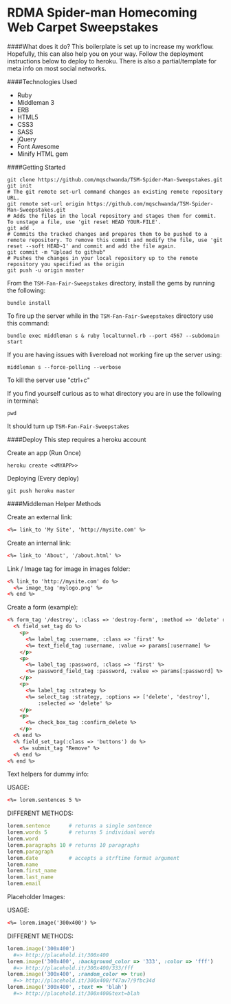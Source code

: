 # RDMA Spider-man Homecoming Web Carpet Sweepstakes

####What does it do?
This boilerplate is set up to increase my workflow. Hopefully, this can also help you on your way.
Follow the deployment instructions below to deploy to heroku.
There is also a partial/template for meta info on most social networks.

####Technologies Used
* Ruby
* Middleman 3
* ERB
* HTML5
* CSS3
* SASS
* jQuery
* Font Awesome
* Minify HTML gem

####Getting Started
```shell
git clone https://github.com/mqschwanda/TSM-Spider-Man-Sweepstakes.git
git init
# The git remote set-url command changes an existing remote repository URL.
git remote set-url origin https://github.com/mqschwanda/TSM-Spider-Man-Sweepstakes.git
# Adds the files in the local repository and stages them for commit. To unstage a file, use 'git reset HEAD YOUR-FILE'.
git add .
# Commits the tracked changes and prepares them to be pushed to a remote repository. To remove this commit and modify the file, use 'git reset --soft HEAD~1' and commit and add the file again.
git commit -m "Upload to github"
# Pushes the changes in your local repository up to the remote repository you specified as the origin
git push -u origin master
```

From the `TSM-Fan-Fair-Sweepstakes` directory, install the gems by running the following:
```shell
bundle install
```

To fire up the server while in the `TSM-Fan-Fair-Sweepstakes` directory use this command:
```shell
bundle exec middleman s & ruby localtunnel.rb --port 4567 --subdomain start
```

If you are having issues with livereload not working fire up the server using:
```shell
middleman s --force-polling --verbose
```

To kill the server use "ctrl+c"

If you find yourself curious as to what directory you are in use the following in terminal:
```shell
pwd
```
It should turn up `TSM-Fan-Fair-Sweepstakes`

####Deploy
This step requires a heroku account

Create an app (Run Once)
```shell
heroku create <<MYAPP>>
```

Deploying (Every deploy)
```shell
git push heroku master
```

####Middleman Helper Methods

Create an external link:
```html
<%= link_to 'My Site', 'http://mysite.com' %>
```

Create an internal link:
```html
<%= link_to 'About', '/about.html' %>
```

Link / Image tag for image in images folder:
```html
<% link_to 'http://mysite.com' do %>
  <%= image_tag 'mylogo.png' %>
<% end %>
```

Create a form (example):
```html
<% form_tag '/destroy', :class => 'destroy-form', :method => 'delete' do %>
  <% field_set_tag do %>
    <p>
      <%= label_tag :username, :class => 'first' %>
      <%= text_field_tag :username, :value => params[:username] %>
    </p>
    <p>
      <%= label_tag :password, :class => 'first' %>
      <%= password_field_tag :password, :value => params[:password] %>
    </p>
    <p>
      <%= label_tag :strategy %>
      <%= select_tag :strategy, :options => ['delete', 'destroy'],
          :selected => 'delete' %>
    </p>
    <p>
      <%= check_box_tag :confirm_delete %>
    </p>
  <% end %>
  <% field_set_tag(:class => 'buttons') do %>
    <%= submit_tag "Remove" %>
  <% end %>
<% end %>
```

Text helpers for dummy info:

USAGE:
```html
<%= lorem.sentences 5 %>
```

DIFFERENT METHODS:
```ruby
lorem.sentence      # returns a single sentence
lorem.words 5       # returns 5 individual words
lorem.word
lorem.paragraphs 10 # returns 10 paragraphs
lorem.paragraph
lorem.date          # accepts a strftime format argument
lorem.name
lorem.first_name
lorem.last_name
lorem.email
```

Placeholder Images:

USAGE:
```html
<%= lorem.image('300x400') %>
```

DIFFERENT METHODS:
```ruby
lorem.image('300x400')
  #=> http://placehold.it/300x400
lorem.image('300x400', :background_color => '333', :color => 'fff')
  #=> http://placehold.it/300x400/333/fff
lorem.image('300x400', :random_color => true)
  #=> http://placehold.it/300x400/f47av7/9fbc34d
lorem.image('300x400', :text => 'blah')
  #=> http://placehold.it/300x400&text=blah
```

